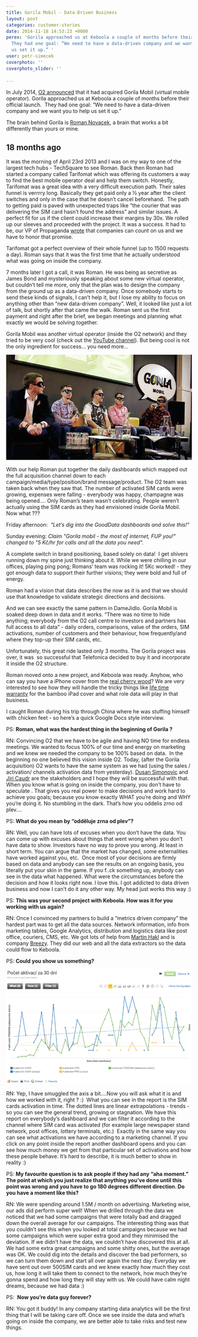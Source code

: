 ```yaml
---
title: Gorila Mobil - Data-Driven Business
layout: post
categories: customer-stories
date: 2014-11-18 14:53:23 +0000
perex: 'Gorila approached us at Keboola a couple of months before their official launch.
  They had one goal: “We need to have a data-driven company and we want you to help
  us set it up.” '
user: petr-simecek
coverphoto: ''
coverphoto_slider: ''

---
```

In July 2014, [O2 announced](http://byznys.ihned.cz/c1-62479960-kellnerova-o2-koupila-preprodejce-tarifu-gorila-mobil-zakaznici-to-pry-nepociti) that it had acquired Gorila Mobil (virtual mobile operator). Gorila approached us at Keboola a couple of months before their official launch.  They had one goal: “We need to have a data-driven company and we want you to help us set it up.”

The brain behind Gorila is [Roman Novacek](https://www.linkedin.com/in/novacekroman), a brain that works a bit differently than yours or mine.

## 18 months ago

It was the morning of April 23rd 2013 and I was on my way to one of the largest tech hubs - TechSquare to see Roman. Back then Roman had started a company called Tarifomat which was offering its customers a way to find the best mobile operator deal and help them switch. Honestly, Tarifomat was a great idea with a very difficult execution path. Their sales funnel is verrrry long. Basically they get paid only a ½ year after the client switches and only in the case that he doesn’t cancel beforehand.  The path to getting paid is paved with unexpected traps like “the courier that was delivering the SIM card hasn’t found the address” and similar issues. A perfect fit for us if the client could increase their margins by 30x. We rolled up our sleeves and proceeded with the project. It was a success. It had to be, our VP of Propaganda [wrote](http://tomcupr.cz/post/40834805363/jak-gooddata-a-keboola-meni-muj-zivot) that companies can count on us and we have to honor that promise.

Tarifomat got a perfect overview of their whole funnel (up to 1500 requests a day). Roman says that it was the first time that he actually understood what was going on inside the company.

7 months later I got a call, it was Roman. He was being as secretive as James Bond and mysteriously speaking about some new virtual operator, but couldn’t tell me more, only that the plan was to design the company from the ground up as a data-driven company. Once somebody starts to send these kinds of signals, I can’t help it, but I lose my ability to focus on anything other than “new data-driven company”. Well, it looked like just a lot of talk, but shortly after that came the walk. Roman sent us the first payment and right after the brief, we began meetings and planning what exactly we would be solving together.

Gorila Mobil was another virtual operator (inside the O2 network) and they tried to be very cool (check out the [YouTube channel](https://www.youtube.com/user/gorilamobil)). But being cool is not the only ingredient for success… you need more…

![](/uploads/gorila1.jpg)

With our help Roman put together the daily dashboards which mapped out the full acquisition channel down to each campaign/media/type/position/brand message/product. The O2 team was taken back when they saw that. The number of activated SIM cards were growing, expenses were falling - everybody was happy, champagne was being opened…. Only Roman’s team wasn’t celebrating. People weren’t actually using the SIM cards as they had envisioned inside Gorila Mobil. Now what ???

Friday afternoon:  _"Let’s dig into the GoodData dashboards and solve this!"_

Sunday evening: _Claim "Gorila mobil - the most of internet, FUP you!" changed to "5 Kč/hr for calls and all the data you need"._

A complete switch in brand positioning, based solely on data!  I get shivers running down my spine just thinking about it. While we were chilling in our offices, playing ping pong; Romans’ team was rocking it! 5Kc worked! - they got enough data to support their further visions; they were bold and full of energy.

Roman had a vision that data describes the now as it is and that we should use that knowledge to validate strategic directions and decisions.

And we can see exactly the same pattern in DameJidlo. Gorila Mobil is soaked deep down in data and it works. “There was no time to hide anything; everybody from the O2 call centre to investors and partners has full access to all data” - daily orders, comparisons, value of the orders, SIM activations, number of customers and their behaviour, how frequently/and where they top-up their SIM cards, etc.

Unfortunately, this great ride lasted only 3 months. The Gorila project was over, it was  so successful that Telefonica decided to buy it and incorporate it inside the O2 structure.

Roman moved onto a new project, and Keboola was ready. Anyhow, who can say you have a iPhone cover from the [real cherry wood](http://www.esperia.cz/dreveny-kryt-pro-iphone-5c-esperia-eclat-modry-tresen.html)? We are very interested to see how they will handle the tricky things like [life time warranty](http://www.epishop.cz/dozivotni-zaruka) for the bamboo iPad cover and what role data will play in that business.

I caught Roman during his trip through China where he was stuffing himself with chicken feet - so here’s a quick Google Docs style interview. 

PS: **Roman, what was the hardest thing in the beginning of Gorila ?**

RN: Convincing O2 that we have to be agile and having NO time for endless meetings. We wanted to focus 100% of our time and energy on marketing and we knew we needed the company to be 100% based on data.  In the beginning no one believed this vision inside O2. Today, (after the Gorila acquisition) O2 wants to have the same system as we had (using the sales / activation/ channels activation data from yesterday). [Dusan Simonovic](https://www.linkedin.com/in/madcap) and [Jiri Caudr](https://www.linkedin.com/in/jiricaudr) are the stakeholders and I hope they will be successful with that. When you know what is going on inside the company, you don’t have to speculate . That gives you real power to make decisions and work hard to achieve you goals; because you know exactly WHAT you’re doing and WHY you’re doing it. No stumbling in the dark. That’s how you oddelis zrno od plev….

PS: **What do you mean by “odděluje zrna od plev”?**

RN: Well, you can have lots of excuses when you don’t have the data. You can come up with excuses about things that went wrong when you don’t have data to show. Investors have no way to prove you wrong. At least in short term. You can argue that the market has changed, some externalities have worked against you, etc.  Once most of your decisions are firmly based on data and anybody can see the results on an ongoing basis, you literally put your skin in the game. If you f..ck something up, anybody can see in the data what happened. What were the circumstances before the decision and how it looks right now. I love this. I got addicted to data driven business and now I can’t do it any other way. My head just works this way :)

PS: **This was your second project with Keboola. How was it for you working with us again?**

RN: Once I convinced my partners to build a “metrics driven company” the hardest part was to get all the data sources. Network information, info from marketing tables, Google Analytics, distribution and logistics data like post office, couriers, CMS, etc. We got lots of help from [Martin Hakl](https://www.linkedin.com/in/martinhakl) and is company [Breezy](http://www.breezy.cz/). They did our web and all the data extractors so the data could flow to Keboola.

PS: **Could you show us something?**

![](/uploads/gorila2.jpg)

RN: Yep, I have smuggled the axis a bit….Now you will ask what it is and how we worked with it, right ? :)  What you can see in the report is the SIM cards activation in time. The dotted lines are linear extrapolations - trends - so you can see the general trend, growing or stagnation. We have this report on everybody’s dashboard and we can filter it according to the channel where SIM card was activated (for example large newspaper stand network, post offices, lottery terminals, etc.)  Exactly in the same way you can see what activations we have according to a marketing channel. If you click on any point inside the report another dashboard opens and you can see how much money we get from that particular set of activations and how these people behave. It’s hard to describe, it is much better to show in reality :)

PS: **My favourite question is to ask people if they had any “aha moment.” The point at which you just realize that anything you’ve done until this point was wrong and you have to go 180 degrees different direction. Do you have a moment like this?**

RN: We were spending around 1.5M / month on advertising. Marketing wise, our ads did perform super well! When we drilled through the data we noticed that we had some campaigns that were totally bad and dragged down the overall average for our campaigns. The interesting thing was that you couldn’t see this when you looked at total campaigns because we had some campaigns which were super extra good and they minimised the deviation. If we didn’t have the data, we couldn’t have discovered this at all. We had some extra great campaigns and some shitty ones, but the average was OK. We could dig into the details and discover the bad performers, so we can turn them down and start all over again the next day. Everyday we have sent out over 500SIM cards and we knew exactly how much they cost us, how long it will take them to connect to the network, how much they’re gonna spend and how long they will stay with us. We could have calm night dreams, because we had data :)

PS:  **Now you’re data guy forever?**

RN: You got it buddy! In any company starting data analytics will be the first thing that I will be taking care off. Once we see inside the data and what’s going on inside the company, we are better able to take risks and test new things.